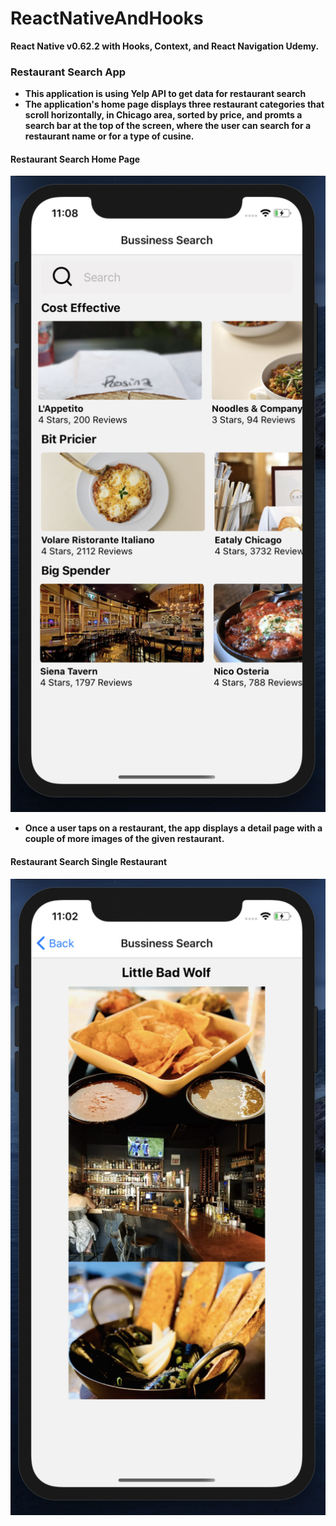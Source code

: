 # ReactNativeAndHooks
**React Native v0.62.2 with Hooks, Context, and React Navigation Udemy.**

### Restaurant Search App 
- **This application is using Yelp API to get data for restaurant search**
- **The application's home page displays three restaurant categories that scroll horizontally, in Chicago area, sorted by price, and promts a search bar at the top of the screen, where the user can search for a restaurant name or for a type of cusine.**

#### Restaurant Search Home Page
![Home Page](https://github.com/diautzi/ReactNativeAndHooks/blob/master/food/food/HomePage.png)


- **Once a user taps on a restaurant, the app displays a detail page with a couple of more images of the given restaurant.**
#### Restaurant Search Single Restaurant

![Single Restaurant Seach](https://github.com/diautzi/ReactNativeAndHooks/blob/master/food/food/SingleRestaurantSearch.png)
